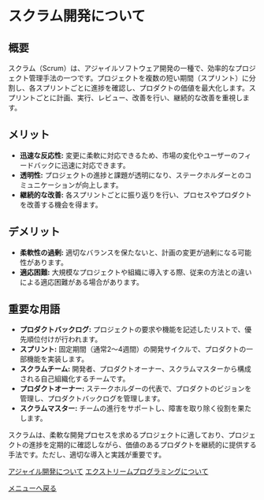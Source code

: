 # スクラム開発について

## 概要
スクラム（Scrum）は、アジャイルソフトウェア開発の一種で、効率的なプロジェクト管理手法の一つです。プロジェクトを複数の短い期間（スプリント）に分割し、各スプリントごとに進捗を確認し、プロダクトの価値を最大化します。スプリントごとに計画、実行、レビュー、改善を行い、継続的な改善を重視します。

## メリット
- **迅速な反応性:** 変更に柔軟に対応できるため、市場の変化やユーザーのフィードバックに迅速に対応できます。
- **透明性:** プロジェクトの進捗と課題が透明になり、ステークホルダーとのコミュニケーションが向上します。
- **継続的な改善:** 各スプリントごとに振り返りを行い、プロセスやプロダクトを改善する機会を得ます。

## デメリット
- **柔軟性の過剰:** 適切なバランスを保たないと、計画の変更が過剰になる可能性があります。
- **適応困難:** 大規模なプロジェクトや組織に導入する際、従来の方法との違いによる適応困難がある場合があります。

## 重要な用語
- **プロダクトバックログ:** プロジェクトの要求や機能を記述したリストで、優先順位付けが行われます。
- **スプリント:** 固定期間（通常2〜4週間）の開発サイクルで、プロダクトの一部機能を実装します。
- **スクラムチーム:** 開発者、プロダクトオーナー、スクラムマスターから構成される自己組織化するチームです。
- **プロダクトオーナー:** ステークホルダーの代表で、プロダクトのビジョンを管理し、プロダクトバックログを管理します。
- **スクラムマスター:** チームの進行をサポートし、障害を取り除く役割を果たします。

スクラムは、柔軟な開発プロセスを求めるプロジェクトに適しており、プロジェクトの進捗を定期的に確認しながら、価値のあるプロダクトを継続的に提供する手法です。ただし、適切な導入と実践が重要です。

[アジャイル開発について](./アジャイル.md)
[エクストリームプログラミングについて](./extream.md)

[メニューへ戻る](./index.md)

